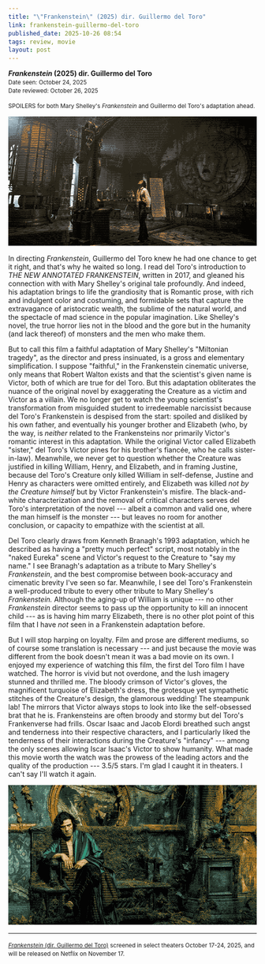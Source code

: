 ```yaml
---  
title: "\"Frankenstein\" (2025) dir. Guillermo del Toro"
link: frankenstein-guillermo-del-toro
published_date: 2025-10-26 08:54
tags: review, movie
layout: post
---  
```


***Frankenstein* (2025) dir. Guillermo del Toro**  
<small>Date seen: October 24, 2025</small>  
<small>Date reviewed: October 26, 2025</small>

<small>SPOILERS for both Mary Shelley's *Frankenstein* and Guillermo del Toro's adaptation ahead.</small>

![Victor beholds the Creature in his lab](/assets/images/2025-10-26/frank1.jpg)

In directing *Frankenstein*, Guillermo del Toro knew he had one chance to get it right, and that's why he waited so long. I read del Toro's introduction to *THE NEW ANNOTATED FRANKENSTEIN*, written in 2017, and gleaned his connection with with Mary Shelley's original tale profoundly. And indeed, his adaptation brings to life the grandiosity that is Romantic prose, with rich and indulgent color and costuming, and formidable sets that capture the extravagance of aristocratic wealth, the sublime of the natural world, and the spectacle of mad science in the popular imagination. Like Shelley's novel, the true horror lies not in the blood and the gore but in the humanity (and lack thereof) of monsters and the men who make them.   

But to call this film a faithful adaptation of Mary Shelley's "Miltonian tragedy", as the director and press insinuated, is a gross and elementary simplification. I suppose "faithful," in the Frankenstein cinematic universe, only means that Robert Walton exists and that the scientist's given name is Victor, both of which are true for del Toro. But this adaptation obliterates the nuance of the original novel by exaggerating the Creature as a victim and Victor as a villain. We no longer get to watch the young scientist's transformation from misguided student to irredeemable narcissist because del Toro's Frankenstein is despised from the start: spoiled and disliked by his own father, and eventually his younger brother and Elizabeth (who, by the way, is *neither* related to the Frankensteins nor primarily Victor's romantic interest in this adaptation. While the original Victor called Elizabeth "sister," del Toro's Victor pines for his brother's fiancée, who he calls sister-in-law). Meanwhile, we never get to question whether the Creature was justified in killing William, Henry, and Elizabeth, and in framing Justine, because del Toro's Creature only killed William in self-defense, Justine and Henry as characters were omitted entirely, and Elizabeth was killed *not by the Creature himself* but by Victor Frankenstein's misfire. The black-and-white characterization and the removal of critical characters serves del Toro's interpretation of the novel --- albeit a common and valid one, where the man himself is the monster --- but leaves no room for another conclusion, or capacity to empathize with the scientist at all.  

Del Toro clearly draws from Kenneth Branagh's 1993 adaptation, which he described as having a "pretty much perfect" script, most notably in the "naked Eureka" scene and Victor's request to the Creature to "say my name." I see Branagh's adaptation as a tribute to Mary Shelley's *Frankenstein*, and the best compromise between book-accuracy and cimenatic brevity I've seen so far. Meanwhile, I see del Toro's Frankenstein a well-produced tribute to every other tribute to Mary Shelley's *Frankenstein.* Although the aging-up of William is unique --- no other *Frankenstein* director seems to pass up the opportunity to kill an innocent child --- as is having him marry Elizabeth, there is no other plot point of this film that I have *not* seen in a Frankenstein adaptation before.  

But I will stop harping on loyalty. Film and prose are different mediums, so of course some translation is necessary --- and just because the movie was different from the book doesn't mean it was a bad movie on its own. I enjoyed my experience of watching this film, the first del Toro film I have watched. The horror is vivid but not overdone, and the lush imagery stunned and thrilled me. The bloody crimson of Victor's gloves, the magnificent turquoise of Elizabeth's dress, the grotesque yet sympathetic stitches of the Creature's design, the glamorous wedding! The steampunk lab! The mirrors that Victor always stops to look into like the self-obsessed brat that he is. Frankensteins are often broody and stormy but del Toro's Frankenverse had frills. Oscar Isaac and Jacob Elordi breathed such angst and tenderness into their respective characters, and I particularly liked the tenderness of their interactions during the Creature's "infancy" --- among the only scenes allowing Iscar Isaac's Victor to show humanity. What made this movie worth the watch was the prowess of the leading actors and the quality of the production --- 3.5/5 stars. I'm glad I caught it in theaters. I can't say I'll watch it again.

![Victor broods](/assets/images/2025-10-26/frank2.jpg)

---

<small>[*Frankenstein* (dir. Guillermo del Toro)](https://letterboxd.com/film/frankenstein-2025/) screened in select theaters October 17-24, 2025, and will be released on Netflix on November 17.</small>